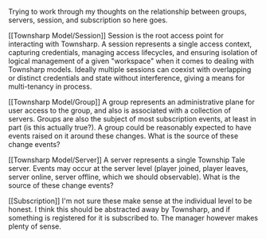 Trying to work through my thoughts on the relationship between groups, servers, session, and subscription so here goes.

[[Townsharp Model/Session]]
Session is the root access point for interacting with Townsharp.  A session represents a single access context, capturing credentials, managing access lifecycles, and ensuring isolation of logical management of a given "workspace" when it comes to dealing with Townsharp models.  Ideally multiple sessions can coexist with overlapping or distinct credentials and state without interference, giving a means for multi-tenancy in process.

[[Townsharp Model/Group]]
A group represents an administrative plane for user access to the group, and also is associated with a collection of servers. Groups are also the subject of most subscription events, at least in part (is this actually true?).  A group could be reasonably expected to have events raised on it around these changes.  What is the source of these change events?

[[Townsharp Model/Server]]
A server represents a single Township Tale server.  Events may occur at the server level (player joined, player leaves, server online, server offline, which we should observable).
What is the source of these change events?

[[Subscription]]
I'm not sure these make sense at the individual level to be honest.  I think this should be abstracted away by Townsharp, and if something is registered for it is subscribed to.  The manager however makes plenty of sense.